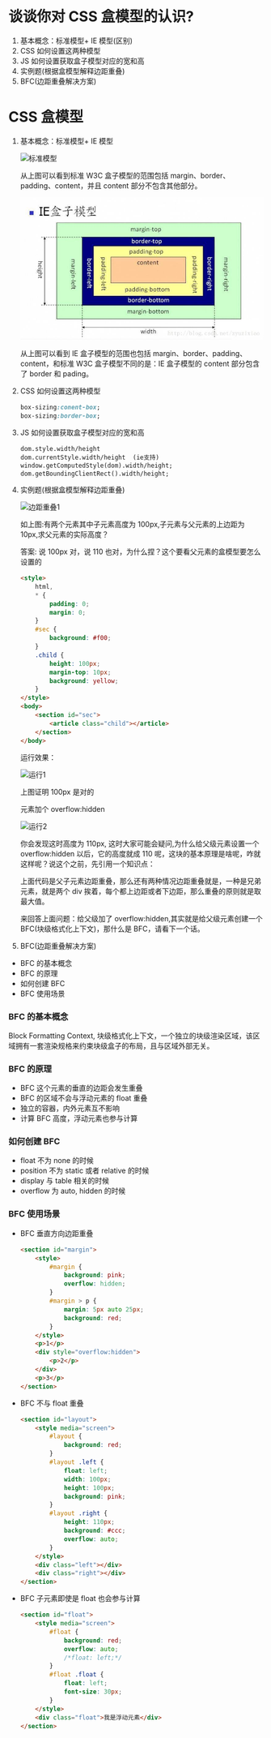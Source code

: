 # 谈谈你对 CSS 盒模型的认识?

1. 基本概念：标准模型+ IE 模型(区别)
2. CSS 如何设置这两种模型
3. JS 如何设置获取盒子模型对应的宽和高
4. 实例题(根据盒模型解释边距重叠)
5. BFC(边距重叠解决方案)

# CSS 盒模型

1. 基本概念：标准模型+ IE 模型

    ![标准模型](../screenshots/面试-CSS盒模型-标准模型.png)

    从上图可以看到标准 W3C 盒子模型的范围包括 margin、border、padding、content，并且 content 部分不包含其他部分。

    ![IE盒子模型](../screenshots/面试-CSS盒模型-IE盒子模型.png)

    从上图可以看到 IE 盒子模型的范围也包括 margin、border、padding、content，和标准 W3C 盒子模型不同的是：IE 盒子模型的 content 部分包含了 border 和 pading。

2. CSS 如何设置这两种模型

    ```CSS
    box-sizing:conent-box;
    box-sizing:border-box;
    ```

3. JS 如何设置获取盒子模型对应的宽和高

    ```JS
    dom.style.width/height
    dom.currentStyle.width/height  (ie支持)
    window.getComputedStyle(dom).width/height;
    dom.getBoundingClientRect().width/height;
    ```

4. 实例题(根据盒模型解释边距重叠)

    ![边距重叠1](../screenshots/面试-CSS盒模型-边距重叠1.png)

    如上图:有两个元素其中子元素高度为 100px,子元素与父元素的上边距为 10px,求父元素的实际高度？

    答案: 说 100px 对，说 110 也对，为什么捏？这个要看父元素的盒模型要怎么设置的

    ```html
    <style>
        html,
        * {
            padding: 0;
            margin: 0;
        }
        #sec {
            background: #f00;
        }
        .child {
            height: 100px;
            margin-top: 10px;
            background: yellow;
        }
    </style>
    <body>
        <section id="sec">
            <article class="child"></article>
        </section>
    </body>
    ```

    运行效果：

    ![运行1](../screenshots/面试-CSS盒模型-运行1.png)

    上图证明 100px 是对的

    元素加个 overflow:hidden

    ![运行2](../screenshots/面试-CSS盒模型-运行2.png)

    你会发现这时高度为 110px, 这时大家可能会疑问,为什么给父级元素设置一个 overflow:hidden 以后，它的高度就成 110 呢，这块的基本原理是啥呢，咋就这样呢？说这个之前，先引用一个知识点：

    上面代码是父子元素边距重叠，那么还有两种情况边距重叠就是，一种是兄弟元素，就是两个 div 挨着，每个都上边距或者下边距，那么重叠的原则就是取最大值。

    来回答上面问题：给父级加了 overflow:hidden,其实就是给父级元素创建一个 BFC(块级格式化上下文)，那什么是 BFC，请看下一个话。

5. BFC(边距重叠解决方案)

-   BFC 的基本概念
-   BFC 的原理
-   如何创建 BFC
-   BFC 使用场景

### BFC 的基本概念

Block Formatting Context, 块级格式化上下文，一个独立的块级渲染区域，该区域拥有一套渲染规格来约束块级盒子的布局，且与区域外部无关。

### BFC 的原理

-   BFC 这个元素的垂直的边距会发生重叠
-   BFC 的区域不会与浮动元素的 float 重叠
-   独立的容器，内外元素互不影响
-   计算 BFC 高度，浮动元素也参与计算

### 如何创建 BFC

-   float 不为 none 的时候
-   position 不为 static 或者 relative 的时候
-   display 与 table 相关的时候
-   overflow 为 auto, hidden 的时候

### BFC 使用场景

-   BFC 垂直方向边距重叠
    ```html
    <section id="margin">
        <style>
            #margin {
                background: pink;
                overflow: hidden;
            }
            #margin > p {
                margin: 5px auto 25px;
                background: red;
            }
        </style>
        <p>1</p>
        <div style="overflow:hidden">
            <p>2</p>
        </div>
        <p>3</p>
    </section>
    ```
-   BFC 不与 float 重叠
    ```html
    <section id="layout">
        <style media="screen">
            #layout {
                background: red;
            }
            #layout .left {
                float: left;
                width: 100px;
                height: 100px;
                background: pink;
            }
            #layout .right {
                height: 110px;
                background: #ccc;
                overflow: auto;
            }
        </style>
        <div class="left"></div>
        <div class="right"></div>
    </section>
    ```
-   BFC 子元素即使是 float 也会参与计算
    ```html
    <section id="float">
        <style media="screen">
            #float {
                background: red;
                overflow: auto;
                /*float: left;*/
            }
            #float .float {
                float: left;
                font-size: 30px;
            }
        </style>
        <div class="float">我是浮动元素</div>
    </section>
    ```
